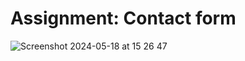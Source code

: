 # Assignment: Contact form

![Screenshot 2024-05-18 at 15 26 47](https://github.com/KunnikarB/contact-form/assets/138579856/99203c86-1142-4ee0-835c-5b01af08db53)
